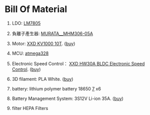 # Bill Of Material

1. LDO:
  [LM7805][1]

2. 負離子產生器:
  [MURATA__MHM306-05A][2]

3. Motor:
[XXD KV1000 10T](https://github.com/kevin01yaya/Air-pollution/blob/master/doc/bom/BLDC_A2212_13T.pdf).
([buy](https://item.taobao.com/item.htm?spm=a230r.1.14.5.700d4548DGiHi5&id=520782425493&ns=1&abbucket=20#detail))

4. MCU:
  [atmega328][4]

5. Electronic Speed Control：
[XXD HW30A BLDC Electronic Speed Control](https://github.com/kevin01yaya/Air-pollution/blob/master/doc/bom/bp-hw30a-esc-2015.pdf).
([buy](https://item.taobao.com/item.htm?spm=2013.1.w4023-11742923545.4.7849757aIZ1xOq&id=520782669968))

6. 3D filament:
 PLA White.
 ([buy](https://www.colormatrix3d.tw/product/pla-normal-white))

 7. battery:
 lithium polymer battery 18650 [7] x6

 8. Battery Management System:
 3S12V Li-ion 35A.
 ([buy](https://m.tb.cn/h.3OzZTBe))

 9. filter
 HEPA Filters

[1]: http://www.ti.com/lit/ds/symlink/lm340.pdf                                               "TI_LM7805"
[2]: https://www.murata.com/products/productdetail?partno=MHM306-05A "MURATA__MHM306-05A"
[4]: https://www.microchip.com/wwwproducts/en/ATmega328                      "ATmega328"
[7]: https://24h.pchome.com.tw/prod/DCABD3-A900807F6?fq=/S/DCABD3"18650"

